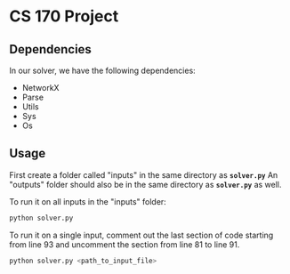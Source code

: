 # CS 170 Project
## Dependencies
In our solver, we have the following dependencies:

 - NetworkX
 - Parse
 - Utils
 - Sys
 - Os

## Usage
First create a folder called "inputs" in the same directory as **`solver.py`**
An "outputs" folder should also be in the same directory as **`solver.py`** as well.

To run it on all inputs in the "inputs" folder:
```python
python solver.py
```

To run it on a single input, comment out the last section of code starting from line 93 and uncomment the section from line 81 to line 91.

```python
python solver.py <path_to_input_file>
```

